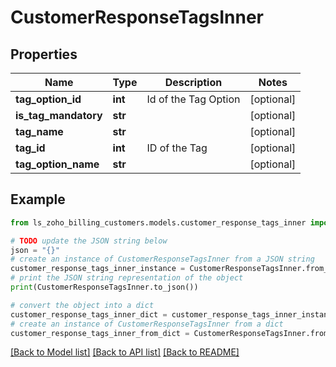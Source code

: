 # CustomerResponseTagsInner


## Properties

Name | Type | Description | Notes
------------ | ------------- | ------------- | -------------
**tag_option_id** | **int** | Id of the Tag Option | [optional] 
**is_tag_mandatory** | **str** |  | [optional] 
**tag_name** | **str** |  | [optional] 
**tag_id** | **int** | ID of the Tag | [optional] 
**tag_option_name** | **str** |  | [optional] 

## Example

```python
from ls_zoho_billing_customers.models.customer_response_tags_inner import CustomerResponseTagsInner

# TODO update the JSON string below
json = "{}"
# create an instance of CustomerResponseTagsInner from a JSON string
customer_response_tags_inner_instance = CustomerResponseTagsInner.from_json(json)
# print the JSON string representation of the object
print(CustomerResponseTagsInner.to_json())

# convert the object into a dict
customer_response_tags_inner_dict = customer_response_tags_inner_instance.to_dict()
# create an instance of CustomerResponseTagsInner from a dict
customer_response_tags_inner_from_dict = CustomerResponseTagsInner.from_dict(customer_response_tags_inner_dict)
```
[[Back to Model list]](../README.md#documentation-for-models) [[Back to API list]](../README.md#documentation-for-api-endpoints) [[Back to README]](../README.md)


